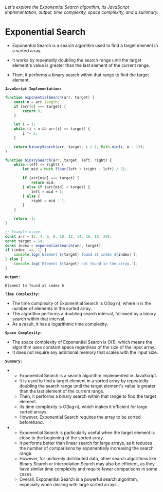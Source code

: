 *Let's explore the Exponential Search algorithm, its JavaScript implementation, output, time complexity, space complexity, and a summary.*

# Exponential Search


-   Exponential Search is a search algorithm used to find a target element in a sorted array. 
-   It works by repeatedly doubling the search range until the target element's value is greater than the last element of the current range.

-   Then, it performs a binary search within that range to find the target element.

**`JavaScript Implementation:`**

```javascript
function exponentialSearch(arr, target) {
    const n = arr.length;
    if (arr[0] === target) {
        return 0;
    }

    let i = 1;
    while (i < n && arr[i] <= target) {
        i *= 2;
    }

    return binarySearch(arr, target, i / 2, Math.min(i, n - 1));
}

function binarySearch(arr, target, left, right) {
    while (left <= right) {
        let mid = Math.floor(left + (right - left) / 2);

        if (arr[mid] === target) {
            return mid;
        } else if (arr[mid] < target) {
            left = mid + 1;
        } else {
            right = mid - 1;
        }
    }

    return -1;
}

// Example usage:
const arr = [2, 4, 6, 8, 10, 12, 14, 16, 18, 20];
const target = 14;
const index = exponentialSearch(arr, target);
if (index !== -1) {
    console.log(`Element ${target} found at index ${index}`);
} else {
    console.log(`Element ${target} not found in the array.`);
}
```

**`Output:`**
```
Element 14 found at index 6
```

**`Time Complexity:`**

-   The time complexity of Exponential Search is O(log n), where n is the number of elements in the sorted array. 
-   The algorithm performs a doubling search interval, followed by a binary search within that interval. 
-   As a result, it has a logarithmic time complexity.

**`Space Complexity:`**

-   The space complexity of Exponential Search is O(1), which means the algorithm uses constant space regardless of the size of the input array. 
-   It does not require any additional memory that scales with the input size.

**`Summary:`**

- 
    -   Exponential Search is a search algorithm implemented in JavaScript. 
    -   It is used to find a target element in a sorted array by repeatedly doubling the search range until the target element's value is greater than the last element of the current range. 
    -   Then, it performs a binary search within that range to find the target element. 
    -   Its time complexity is O(log n), which makes it efficient for large sorted arrays. 
    -   However, Exponential Search requires the array to be sorted beforehand.

- 
    -   Exponential Search is particularly useful when the target element is close to the beginning of the sorted array. 
    -   It performs better than linear search for large arrays, as it reduces the number of comparisons by exponentially increasing the search range.
    -   However, for uniformly distributed data, other search algorithms like Binary Search or Interpolation Search may also be efficient, as they have similar time complexity and require fewer comparisons in some cases.
    -   Overall, Exponential Search is a powerful search algorithm, especially when dealing with large sorted arrays.
